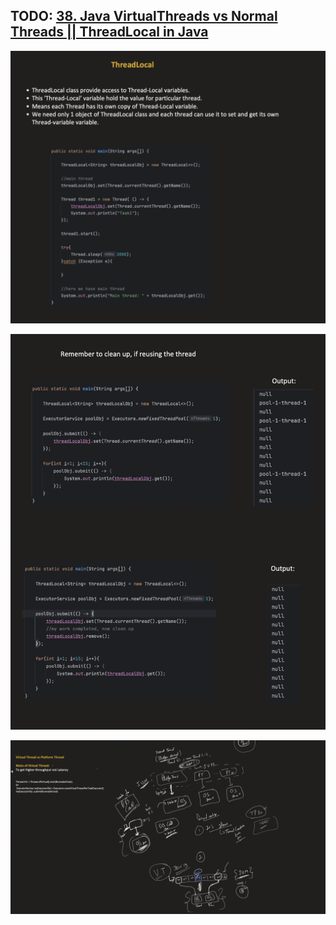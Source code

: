 ## TODO: [38. Java VirtualThreads vs Normal Threads || ThreadLocal in Java](https://youtu.be/pXVEEfYMwws?si=SxrFkp7Q6e_Hyglf)

![Markdown Logo](Notes_images/10.1.png)

![Markdown Logo](Notes_images/10.2.png)

![Markdown Logo](Notes_images/10.3.png)
